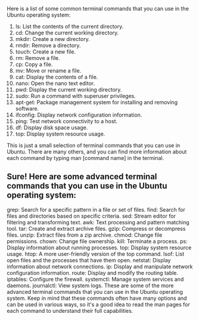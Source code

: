 Here is a list of some common terminal commands that you can use in the Ubuntu operating system:

1. ls: List the contents of the current directory.
2. cd: Change the current working directory.
3. mkdir: Create a new directory.
4. rmdir: Remove a directory.
5. touch: Create a new file.
6. rm: Remove a file.
7. cp: Copy a file.
8. mv: Move or rename a file.
9. cat: Display the contents of a file.
10. nano: Open the nano text editor.
11. pwd: Display the current working directory.
12. sudo: Run a command with superuser privileges.
13. apt-get: Package management system for installing and removing software.
14. ifconfig: Display network configuration information.
15. ping: Test network connectivity to a host.
16. df: Display disk space usage.
17. top: Display system resource usage.

This is just a small selection of terminal commands that you can use in Ubuntu. There are many others, and you can find more information about each command by typing man [command name] in the terminal.

## Sure! Here are some advanced terminal commands that you can use in the Ubuntu operating system:

grep: Search for a specific pattern in a file or set of files.
find: Search for files and directories based on specific criteria.
sed: Stream editor for filtering and transforming text.
awk: Text processing and pattern matching tool.
tar: Create and extract archive files.
gzip: Compress or decompress files.
unzip: Extract files from a zip archive.
chmod: Change file permissions.
chown: Change file ownership.
kill: Terminate a process.
ps: Display information about running processes.
top: Display system resource usage.
htop: A more user-friendly version of the top command.
lsof: List open files and the processes that have them open.
netstat: Display information about network connections.
ip: Display and manipulate network configuration information.
route: Display and modify the routing table.
iptables: Configure the firewall.
systemctl: Manage system services and daemons.
journalctl: View system logs.
These are some of the more advanced terminal commands that you can use in the Ubuntu operating system. Keep in mind that these commands often have many options and can be used in various ways, so it's a good idea to read the man pages for each command to understand their full capabilities.